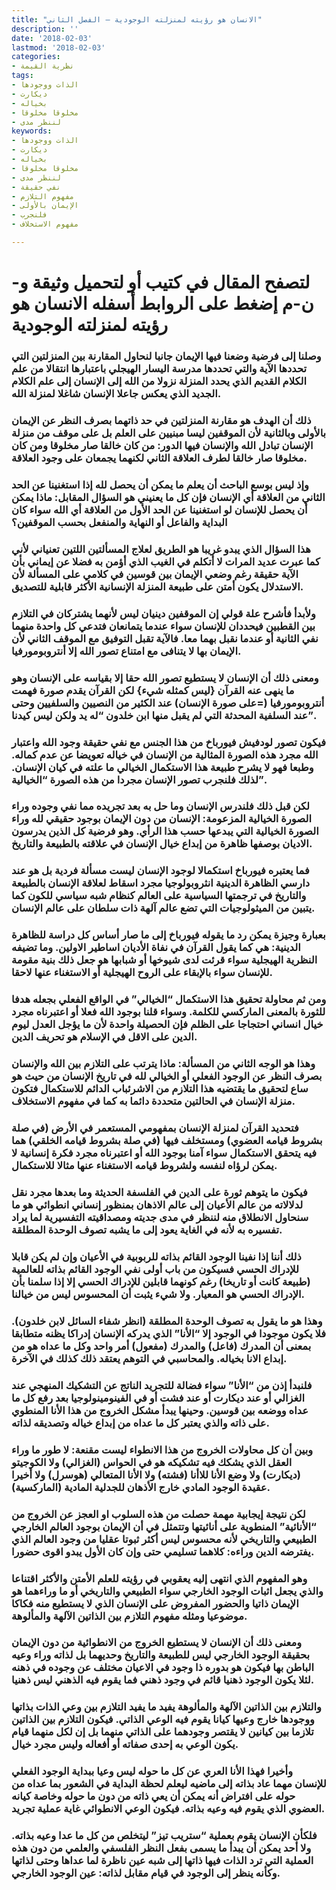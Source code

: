 ```yaml
---
title: "الانسان هو رؤيته لمنزلته الوجودية – الفصل الثاني"
description: ''
date: '2018-02-03'
lastmod: '2018-02-03'
categories:
- نظرية القيمة
tags:
- الذات ووجودها
- ديكارت
- بخياله
- مخلوقا مخلوقا
- لننظر مدى
keywords:
- الذات ووجودها
- ديكارت
- بخياله
- مخلوقا مخلوقا
- لننظر مدى
- نفي حقيقة
- مفهوم التلازم
- الإيمان بالأولى
- فلنجرب
- مفهوم الاستخلاف

---
```

# **لتصفح المقال في كتيب أو لتحميل وثيقة و-ن-م إضغط على الروابط أسفله** **الانسان هو رؤيته لمنزلته الوجودية**

### وصلنا إلى فرضية وضعنا فيها الإيمان جانبا لنحاول المقارنة بين المنزلتين التي تحددها الآية والتي تحددها مدرسة اليسار الهيجلي باعتبارها انتقالا من علم الكلام القديم الذي يحدد المنزلة نزولا من الله إلى الإنسان إلى علم الكلام الجديد الذي يعكس جاعلا الإنسان شاغلا لمنزلة الله.

### ذلك أن الهدف هو مقارنة المنزلتين في حد ذاتهما بصرف النظر عن الإيمان بالأولى وبالثانية لأن الموقفين ليسا مبنيين على العلم بل على موقف من منزلة الإنسان تبادل الله والإنسان فيها الدور: من كان خالقا صار مخلوقا ومن كان مخلوقا صار خالقا لطرف العلاقة الثاني لكنهما يجمعان على وجود العلاقة.

### وإذ ليس بوسع الباحث أن يعلم ما يمكن أن يحصل لله إذا استغنينا عن الحد الثاني من العلاقة أي الإنسان فإن كل ما يعنيني هو السؤال المقابل: ماذا يمكن أن يحصل للإنسان لو استغنينا عن الحد الأول من العلاقة أي الله سواء كان البداية والفاعل أو النهاية والمنفعل بحسب الموقفين؟

### هذا السؤال الذي يبدو غريبا هو الطريق لعلاج المسألتين اللتين تعنياني لأني كما عبرت عديد المرات لا أتكلم في الغيب الذي أؤمن به فضلا عن إيماني بأن الآية حقيقة رغم وضعي الإيمان بين قوسين في كلامي على المسألة لأن الاستدلال يكون أمتن على طبيعة المنزلة الإنسانية الأكثر قابلية للتصديق.

### ولأبدأ فأشرح علة قولي إن الموقفين دينيان ليس لأنهما يشتركان في التلازم بين القطبين فيحددان للإنسان سواء عندما يتمانعان فتدعي كل واحدة منهما نفي الثانية أو عندما نقبل بهما معا. فالآية تقبل التوفيق مع الموقف الثاني لأن الإيمان بها لا يتنافى مع امتناع تصور الله إلا أنتروبومورفيا.

### ومعنى ذلك أن الإنسان لا يستطيع تصور الله حقا إلا بقياسه على الإنسان وهو ما ينهى عنه القرآن {ليس كمثله شيء} لكن القرآن يقدم صورة فهمت أنتروبومورفيا (=على صورة الإنسان) عند الكثير من النصيين والسلفيين وحتى عند السلفية المحدثة التي لم يقبل منها ابن خلدون “له يد ولكن ليس كيدنا”.

### فيكون تصور لودفيش فيورباخ من هذا الجنس مع نفي حقيقة وجود الله واعتبار الله مجرد هذه الصورة المثالية من الإنسان في خياله تعويضا عن عدم كماله. وطبعا فهو لا يشرح طبيعة هذا الاستكمال الخيالي ما علته في كيان الإنسان. لذلك فلنجرب تصور الإنسان مجردا من هذه الصورة “الخيالية”.

### لكن قبل ذلك فلندرس الإنسان وما حل به بعد تجريده مما نفي وجوده وراء الصورة الخيالية المزعومة: الإنسان من دون الإيمان بوجود حقيقي لله وراء الصورة الخيالية التي يبدعها حسب هذا الرأي. وهو فرضية كل الذين يدرسون الاديان بوصفها ظاهرة من إبداع خيال الإنسان في علاقته بالطبيعة والتاريخ.

### فما يعتبره فيورباخ استكمالا لوجود الإنسان ليست مسألة فردية بل هو عند دارسي الظاهرة الدينية انثروبولوجيا مجرد اسقاط لعلاقة الإنسان بالطبيعة والتاريخ في ترجمتها السياسية على العالم كنظام شبه سياسي للكون كما يتبين من الميثولوجيات التي تضع عالم آلهة ذات سلطان على عالم الإنسان.

### بعبارة وجيزة يمكن رد ما يقوله فيورباخ إلى ما صار أساس كل دراسة للظاهرة الدينية: هي كما يقول القرآن في نفاة الأديان اساطير الاولين. وما تضيفه النظرية الهيجلية سواء قرئت لدى شيوخها أو شبابها هو جعل ذلك بنية مقومة للإنسان سواء بالإبقاء على الروح الهيجلية أو الاستغناء عنها لاحقا.

### ومن ثم محاولة تحقيق هذا الاستكمال “الخيالي” في الواقع الفعلي بجعله هدفا للثورة بالمعنى الماركسي للكلمة. وسواء قلنا بوجود الله فعلا أو اعتبرناه مجرد خيال انساني احتجاجا على الظلم فإن الحصيلة واحدة لأن ما يؤجل العدل ليوم الدين على الاقل في الإسلام هو تحريف الدين.

### وهذا هو الوجه الثاني من المسألة: ماذا يترتب على التلازم بين الله والإنسان بصرف النظر عن الوجود الفعلي أو الخيالي لله في تاريخ الإنسان من حيث هو ساع لتحقيق ما يقتضيه هذا التلازم من الاشرئباب الدائم للاستكمال فتكون منزلة الإنسان في الحالتين متحددة دائما به كما في مفهوم الاستخلاف.

### فتحديد القرآن لمنزلة الإنسان بمفهومي المستعمر في الأرض (في صلة بشروط قيامه العضوي) ومستخلف فيها (في صلة بشروط قيامه الخلقي) هما فيه يتحقق الاستكمال سواء آمنا بوجود الله أو اعتبرناه مجرد فكرة إنسانية لا يمكن لرؤاه لنفسه ولشروط قيامه الاستغناء عنها مثالا للاستكمال.

### فيكون ما يتوهم ثورة على الدين في الفلسفة الحديثة وما بعدها مجرد نقل لدلالاته من عالم الأعيان إلى عالم الاذهان بمنظور إنساني انطوائي هو ما سنحاول الانطلاق منه لننظر في مدى جديته ومصداقيته التفسيرية لما يراد تفسيره به لأنه في الغاية يعود إلى ما يشبه تصوف الوحدة المطلقة.

### ذلك أننا إذا نفينا الوجود القائم بذاته للربوبية في الأعيان وإن لم يكن قابلا للإدراك الحسي فسيكون من باب أولى نفي الوجود القائم بذاته للعالمية (طبيعة كانت أو تاريخا) رغم كونهما قابلين للإدراك الحسي إلا إذا سلمنا بأن الإدراك الحسي هو المعيار. ولا شيء يثبت أن المحسوس ليس من خيالنا.

### وهذا هو ما يقول به تصوف الوحدة المطلقة (انظر شفاء السائل لابن خلدون). فلا يكون موجودا في الوجود إلا “الأنا” الذي يدركه الإنسان إدراكا يظنه متطابقا بمعنى أن المدرك (فاعل) والمدرك (مفعول) أمر واحد وكل ما عداه هو من إبداع الانا بخياله. والمحاسبي في التوهم يعتقد ذلك كذلك في الآخرة.

### فلنبدأ إذن من “الأنا” سواء فضالة للتجريد الناتج عن التشكيك المنهجي عند الغزالي أو عند ديكارت أو عند فشت أو في الفينومينولوجيا بعد رفع كل ما عداه ووضعه بين قوسين. وحينها يبدأ مشكل الخروج من هذا الأنا المنطوي على ذاته والذي يعتبر كل ما عداه من إبداع خياله وتصديقه لذاته.

### وبين أن كل محاولات الخروج من هذا الانطواء ليست مقنعة: لا طور ما وراء العقل الذي يشكك فيه تشكيكه هو في الحواس (الغزالي) ولا الكوجيتو (ديكارت) ولا وضع الأنا للاأنا (فشته) ولا الأنا المتعالي (هوسرل) ولا أخيرا عقيدة الوجود المادي خارج الأذهان للجدلية المادية (الماركسية).

### لكن نتيجة إيجابية مهمة حصلت من هذه السلوب او العجز عن الخروج من “الأنائية” المنطوية على أنائيتها وتتمثل في أن الإيمان بوجود العالم الخارجي الطبيعي والتاريخي لأنه محسوس ليس أكثر ثبوتا عقليا من وجود العالم الذي يفترضه الدين وراءه: كلاهما تسليمي حتى وإن كان الأول يبدو اقوى حضورا.

### وهو المفهوم الذي انتهى إليه يعقوبي في رؤيته للعلم الأمتن والأكثر اقتناعا والذي يجعل اثبات الوجود الخارجي سواء الطبيعي والتاريخي أو ما وراءهما هو الإيمان ذاتيا والحضور المفروض على الإنسان الذي لا يستطيع منه فكاكا موضوعيا ومثله مفهوم التلازم بين الذاتين الآلهة والمألوهة.

### ومعنى ذلك أن الإنسان لا يستطيع الخروج من الانطوائية من دون الإيمان بحقيقة الوجود الخارجي ليس للطبيعة والتاريخ وحديهما بل لذاته وراء وعيه الباطن بها فيكون هو بدوره ذا وجود في الاعيان مختلف عن وجوده في ذهنه لئلا يكون الوجود ذهنيا قائم في وجود ذهني فما يقوم فيه الذهني ليس ذهنيا.

### والتلازم بين الذاتين الآلهة والمألوهة يفيد ما يفيد التلازم بين وعي الذات بذاتها ووجودها خارج وعيها كيانا يقوم فيه الوعي الذاتي. فيكون التلازم بين الذاتين تلازما بين كيانين لا يقتصر وجودهما على الذاتي منهما بل إن لكل منهما قيام يكون الوعي به إحدى صفاته أو أفعاله وليس مجرد خيال.

### وأخيرا فهذا الأنا العري عن كل ما حوله ليس وعيا ببداية الوجود الفعلي للإنسان مهما عاد بذاته إلى ماضيه ليعلم لحظة البداية في الشعور بما عداه من حوله على افتراض أنه يمكن أن يعي ذاته من دون ما حوله وخاصة كيانه العضوي الذي يقوم فيه وعيه بذاته. فيكون الوعي الانطوائي غاية عملية تجريد.

### فلكأن الإنسان يقوم بعملية “ستريب تيز” ليتخلص من كل ما عدا وعيه بذاته. ولا أحد يمكن أن يبدأ ما يسمى بفعل النظر الفلسفي والعلمي من دون هذه العملية التي ترد الذات فيها ذاتها إلى شبه عين ناظرة لما عداها وحتى لذاتها وكأنه ينظر إلى الوجود في قيام مقابل لذاته: عين الوجود الخارجي.

###
